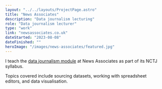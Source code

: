 ```yaml
---
layout: "../../layouts/ProjectPage.astro"
title: "News Associates"
description: "Data journalism lecturing"
role: "Data journalism lecturer"
type: "work"
link: "newsassociates.co.uk"
dateStarted: "2023-08-08"
dateFinished: ""
heroImage: "/images/news-associates/featured.jpg"
---
```


I teach the [data journalism module](https://newsassociates.co.uk/data-journalism/) at News Associates as part of its NCTJ syllabus.

Topics covered include sourcing datasets, working with spreadsheet editors, and data visualisation.
